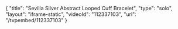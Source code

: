 {
    "title": "Sevilla Silver Abstract Looped Cuff Bracelet",
    "type": "solo",
    "layout": "iframe-static",
    "videoId": "112337103",
    "url": "\/tvpembed\/112337103"
}